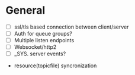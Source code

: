
# General

- [ ] ssl/tls based connection between client/server
- [ ] Auth for queue groups?
- [ ] Multiple listen endpoints
- [ ] Websocket/http2
- [ ] _SYS. server events?
- resource(topicfile) syncronization
